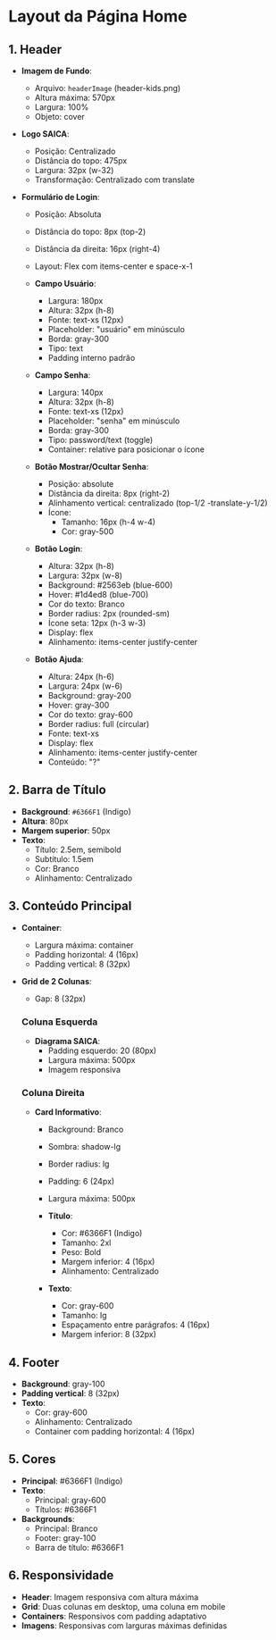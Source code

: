 # Layout da Página Home

## 1. Header
- **Imagem de Fundo**: 
  - Arquivo: `headerImage` (header-kids.png)
  - Altura máxima: 570px
  - Largura: 100%
  - Objeto: cover

- **Logo SAICA**:
  - Posição: Centralizado
  - Distância do topo: 475px
  - Largura: 32px (w-32)
  - Transformação: Centralizado com translate

- **Formulário de Login**:
  - Posição: Absoluta
  - Distância do topo: 8px (top-2)
  - Distância da direita: 16px (right-4)
  - Layout: Flex com items-center e space-x-1
  
  - **Campo Usuário**:
    - Largura: 180px
    - Altura: 32px (h-8)
    - Fonte: text-xs (12px)
    - Placeholder: "usuário" em minúsculo
    - Borda: gray-300
    - Tipo: text
    - Padding interno padrão
    
  - **Campo Senha**:
    - Largura: 140px
    - Altura: 32px (h-8)
    - Fonte: text-xs (12px)
    - Placeholder: "senha" em minúsculo
    - Borda: gray-300
    - Tipo: password/text (toggle)
    - Container: relative para posicionar o ícone
    
  - **Botão Mostrar/Ocultar Senha**:
    - Posição: absolute
    - Distância da direita: 8px (right-2)
    - Alinhamento vertical: centralizado (top-1/2 -translate-y-1/2)
    - Ícone:
      - Tamanho: 16px (h-4 w-4)
      - Cor: gray-500
    
  - **Botão Login**:
    - Altura: 32px (h-8)
    - Largura: 32px (w-8)
    - Background: #2563eb (blue-600)
    - Hover: #1d4ed8 (blue-700)
    - Cor do texto: Branco
    - Border radius: 2px (rounded-sm)
    - Ícone seta: 12px (h-3 w-3)
    - Display: flex
    - Alinhamento: items-center justify-center
    
  - **Botão Ajuda**:
    - Altura: 24px (h-6)
    - Largura: 24px (w-6)
    - Background: gray-200
    - Hover: gray-300
    - Cor do texto: gray-600
    - Border radius: full (circular)
    - Fonte: text-xs
    - Display: flex
    - Alinhamento: items-center justify-center
    - Conteúdo: "?"

## 2. Barra de Título
- **Background**: `#6366F1` (Indigo)
- **Altura**: 80px
- **Margem superior**: 50px
- **Texto**:
  - Título: 2.5em, semibold
  - Subtítulo: 1.5em
  - Cor: Branco
  - Alinhamento: Centralizado

## 3. Conteúdo Principal
- **Container**:
  - Largura máxima: container
  - Padding horizontal: 4 (16px)
  - Padding vertical: 8 (32px)

- **Grid de 2 Colunas**:
  - Gap: 8 (32px)
  
  ### Coluna Esquerda
  - **Diagrama SAICA**:
    - Padding esquerdo: 20 (80px)
    - Largura máxima: 500px
    - Imagem responsiva

  ### Coluna Direita
  - **Card Informativo**:
    - Background: Branco
    - Sombra: shadow-lg
    - Border radius: lg
    - Padding: 6 (24px)
    - Largura máxima: 500px
    
    - **Título**:
      - Cor: #6366F1 (Indigo)
      - Tamanho: 2xl
      - Peso: Bold
      - Margem inferior: 4 (16px)
      - Alinhamento: Centralizado
    
    - **Texto**:
      - Cor: gray-600
      - Tamanho: lg
      - Espaçamento entre parágrafos: 4 (16px)
      - Margem inferior: 8 (32px)

## 4. Footer
- **Background**: gray-100
- **Padding vertical**: 8 (32px)
- **Texto**:
  - Cor: gray-600
  - Alinhamento: Centralizado
  - Container com padding horizontal: 4 (16px)

## 5. Cores
- **Principal**: #6366F1 (Indigo)
- **Texto**: 
  - Principal: gray-600
  - Títulos: #6366F1
- **Backgrounds**:
  - Principal: Branco
  - Footer: gray-100
  - Barra de título: #6366F1

## 6. Responsividade
- **Header**: Imagem responsiva com altura máxima
- **Grid**: Duas colunas em desktop, uma coluna em mobile
- **Containers**: Responsivos com padding adaptativo
- **Imagens**: Responsivas com larguras máximas definidas 